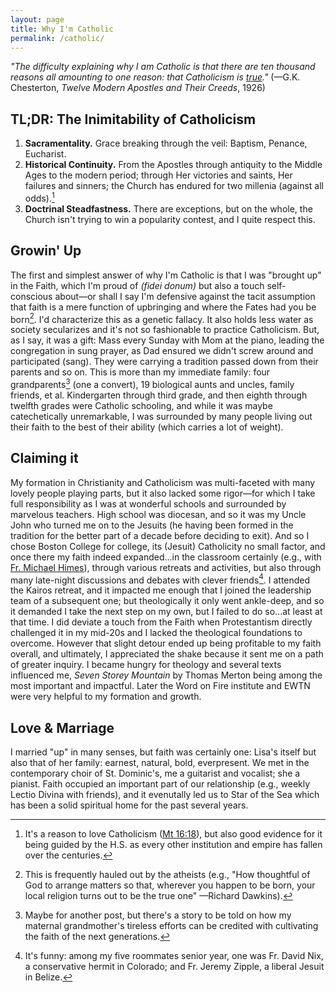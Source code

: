 ```yaml
---
layout: page
title: Why I'm Catholic
permalink: /catholic/
---
```

*"The difficulty explaining why I am Catholic is that there are ten thousand reasons all amounting to one reason: that Catholicism is [true](/apologia/)."* (—G.K. Chesterton, *Twelve Modern Apostles and Their Creeds*, 1926)

## TL;DR: The Inimitability of Catholicism
1. **Sacramentality.** Grace breaking through the veil: Baptism, Penance, Eucharist.
2. **Historical Continuity.** From the Apostles through antiquity to the Middle Ages to the modern period; through Her victories and saints, Her failures and sinners; the Church has endured for two millenia (against all odds).[^1]
3. **Doctrinal Steadfastness.** There are exceptions, but on the whole, the Church isn't trying to win a popularity contest, and I quite respect this.

[^1]: It's a reason to love Catholicism ([Mt 16:18](https://bible.usccb.org/bible/matthew/16?18)), but also good evidence for it being guided by the H.S. as every other institution and empire has fallen over the centuries.

## Growin' Up
The first and simplest answer of why I'm Catholic is that I was "brought up" in the Faith, which I'm proud of *(fidei donum)* but also a touch self-conscious about—or shall I say I'm defensive against the tacit assumption that faith is a mere function of upbringing and where the Fates had you be born[^2]. I'd characterize this as a genetic fallacy. It also holds less water as society secularizes and it's not so fashionable to practice Catholicism. But, as I say, it was a gift: Mass every Sunday with Mom at the piano, leading the congregation in sung prayer, as Dad ensured we didn't screw around and participated (sang). They were carrying a tradition passed down from their parents and so on. This is more than my immediate family: four grandparents[^3] (one a convert), 19 biological aunts and uncles, family friends, et al. Kindergarten through third grade, and then eighth through twelfth grades were Catholic schooling, and while it was maybe catechetically unremarkable, I was surrounded by many people living out their faith to the best of their ability (which carries a lot of weight).
 
[^2]: This is frequently hauled out by the atheists (e.g., "How thoughtful of God to arrange matters so that, wherever you happen to be born, your local religion turns out to be the true one" —Richard Dawkins).
[^3]: Maybe for another post, but there's a story to be told on how my maternal grandmother's tireless efforts can be credited with cultivating the faith of the next generations.

## Claiming it
My formation in Christianity and Catholicism was multi-faceted with many lovely people playing parts, but it also lacked some rigor—for which I take full responsibility as I was at wonderful schools and surrounded by marvelous teachers. High school was diocesan, and so it was my Uncle John who turned me on to the Jesuits (he having been formed in the tradition for the better part of a decade before deciding to exit). And so I chose Boston College for college, its (Jesuit) Catholicity no small factor, and once there my faith indeed expanded...in the classroom certainly (e.g., with [Fr. Michael Himes](/frhimes.html/)), through various retreats and activities, but also through many late-night discussions and debates with clever friends[^4]. I attended the Kairos retreat, and it impacted me enough that I joined the leadership team of a subsequent one; but theologically it only went ankle-deep, and so it demanded I take the next step on my own, but I failed to do so...at least at that time. I did deviate a touch from the Faith when Protestantism directly challenged it in my mid-20s and I lacked the theological foundations to overcome. However that slight detour ended up being profitable to my faith overall, and ultimately, I appreciated the shake because it sent me on a path of greater inquiry. I became hungry for theology and several texts influenced me, *Seven Storey Mountain* by Thomas Merton being among the most important and impactful. Later the Word on Fire institute and EWTN were very helpful to my formation and growth.

[^4]: It's funny: among my five roommates senior year, one was Fr. David Nix, a conservative hermit in Colorado; and Fr. Jeremy Zipple, a liberal Jesuit in Belize.

## Love & Marriage
I married "up" in many senses, but faith was certainly one: Lisa's itself but also that of her family: earnest, natural, bold, everpresent. We met in the contemporary choir of St. Dominic's, me a guitarist and vocalist; she a pianist. Faith occupied an important part of our relationship (e.g., weekly Lectio Divina with friends), and it evenutally led us to Star of the Sea which has been a solid spiritual home for the past several years.
